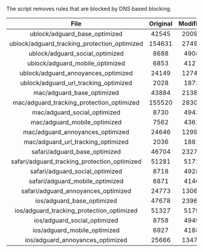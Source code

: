 The script removes rules that are blocked by DNS based blocking.


| File | Original | Modified |
|:----:|:-----:|:-----:|
| ublock/adguard_base_optimized | 42545 | 20092 |
| ublock/adguard_tracking_protection_optimized | 154631 | 27498 |
| ublock/adguard_social_optimized | 8688 | 4908 |
| ublock/adguard_mobile_optimized | 6853 | 4127 |
| ublock/adguard_annoyances_optimized | 24149 | 12742 |
| ublock/adguard_url_tracking_optimized | 2028 | 1873 |
| mac/adguard_base_optimized | 43884 | 21386 |
| mac/adguard_tracking_protection_optimized | 155520 | 28302 |
| mac/adguard_social_optimized | 8730 | 4943 |
| mac/adguard_mobile_optimized | 7562 | 4361 |
| mac/adguard_annoyances_optimized | 24646 | 12996 |
| mac/adguard_url_tracking_optimized | 2036 | 1881 |
| safari/adguard_base_optimized | 46704 | 23272 |
| safari/adguard_tracking_protection_optimized | 51281 | 5172 |
| safari/adguard_social_optimized | 8718 | 4928 |
| safari/adguard_mobile_optimized | 6871 | 4146 |
| safari/adguard_annoyances_optimized | 24773 | 13069 |
| ios/adguard_base_optimized | 47678 | 23968 |
| ios/adguard_tracking_protection_optimized | 51327 | 5179 |
| ios/adguard_social_optimized | 8758 | 4949 |
| ios/adguard_mobile_optimized | 6927 | 4188 |
| ios/adguard_annoyances_optimized | 25666 | 13478 |